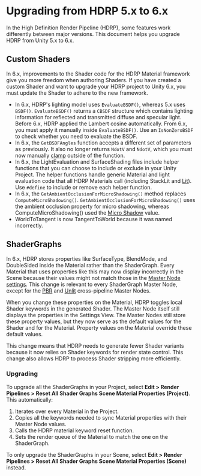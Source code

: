 # Upgrading from HDRP 5.x to 6.x

In the High Definition Render Pipeline (HDRP), some features work differently between major versions. This document helps you upgrade HDRP from Unity 5.x to 6.x.

## Custom Shaders

In 6.x, improvements to the Shader code for the HDRP Material framework give you more freedom when authoring Shaders. If you have created a custom Shader and want to upgrade your HDRP project to Unity 6.x, you must update the Shader to adhere to the new framework.

- In 6.x, HDRP's lighting model uses  `EvaluateBSDF()`, whereas 5.x uses `BSDF()`. `EvaluateBSDF()` returns a `CBSDF` structure which contains lighting information for reflected and transmitted diffuse and specular light. Before 6.x, HDRP applied the Lambert cosine automatically. From 6.x, you must apply it manually inside `EvaluateBSDF()`. Use an `IsNonZeroBSDF` to check whether you need to evaluate the BSDF.
- In 6.x, the  `GetBSDFAngles` function  accepts a different set of parameters as previously. It also no longer returns `NdotV` and `NdotV`, which you must now manually [clamp](<https://docs.unity3d.com/ScriptReference/Mathf.Clamp.html>) outside of the function.
- In 6.x, the LightEvaluation and SurfaceShading files  include helper functions that you can choose to include or exclude in your Unity Project. The helper functions handle generic Material and light evaluation code that all HDRP Materials call (including StackLit and [Lit](lit-material.md)). Use `#define` to include or remove each helper function.
- In 6.x, the `GetAmbientOcclusionForMicroShadowing()` method replaces `ComputeMicroShadowing()`. `GetAmbientOcclusionForMicroShadowing()` uses the ambient occlusion property for micro shadowing, whereas ComputeMicroShadowing() used the [Micro Shadow](Override-Micro-Shadows.md) value.
- WorldToTangent is now TangentToWorld because it was named incorrectly.

## ShaderGraphs

In 6.x, HDRP stores properties like SurfaceType, BlendMode, and DoubleSided inside the Material rather than the ShaderGraph. Every Material that uses properties like this may now display incorrectly in the Scene because their values might not match those in the [Master Node settings](https://docs.unity3d.com/Packages/com.unity.shadergraph@latest/index.html?subfolder=/manual/Master-Node.html). This change is relevant to every ShaderGraph Master Node, except for the [PBR](https://docs.unity3d.com/Packages/com.unity.shadergraph@latest/index.html?subfolder=/manual/PBR-Master-Node.html) and [Unlit](https://docs.unity3d.com/Packages/com.unity.shadergraph@latest/index.html?subfolder=/manual/Unlit-Master-Node.html) cross-pipeline Master Nodes.

When you change these properties on the Material, HDRP toggles local Shader keywords in the generated Shader. The Master Node itself still displays the properties in the Settings View. The Master Nodes still store these property values, but they now serve as the default values for the Shader and for the Material. Property values on the Material override these default values.

This change means that HDRP needs to generate fewer Shader variants because it now relies on Shader keywords for render state control. This change also allows HDRP to process Shader stripping more efficiently.

### Upgrading

To upgrade all the ShaderGraphs in your Project, select **Edit > Render Pipelines > Reset All Shader Graphs Scene Material Properties (Project)**. This automatically:

1. Iterates over every Material in the Project.
2. Copies all the keywords needed to sync Material properties with their Master Node values.
3. Calls the HDRP material keyword reset function.
4. Sets the render queue of the Material to match the one on the ShaderGraph.

 To only upgrade the ShaderGraphs in your Scene, select **Edit > Render Pipelines > Reset All Shader Graphs Scene Material Properties (Scene)** instead.
